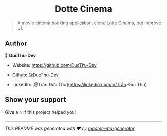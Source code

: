 
<h1  align="center">Dotte Cinema </h1>

<p>

</p>

  

> A movie cinema booking application, clone Lotte Cinema, but improve UI.

  

## Author

  

👤 **DucThu-Dev**

  

* Website: https://github.com/DucThu-Dev

* Github: [@DucThu-Dev](https://github.com/DucThu-Dev)

* LinkedIn: [@Trần Đức Thư](https://linkedin.com/in/Trần Đức Thư)

  

## Show your support

  

Give a ⭐️ if this project helped you!

  

***

_This README was generated with ❤️ by [readme-md-generator](https://github.com/kefranabg/readme-md-generator)_